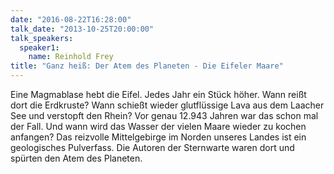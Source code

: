 ```yaml
---
date: "2016-08-22T16:28:00"
talk_date: "2013-10-25T20:00:00"
talk_speakers:
  speaker1:
    name: Reinhold Frey
title: "Ganz heiß: Der Atem des Planeten - Die Eifeler Maare"
---
```


Eine Magmablase hebt die Eifel. Jedes Jahr ein Stück höher. Wann reißt dort die Erdkruste? Wann schießt wieder glutflüssige Lava aus dem Laacher See und verstopft den Rhein? Vor genau 12.943 Jahren war das schon mal der Fall. Und wann wird das Wasser der vielen Maare wieder zu kochen anfangen? Das reizvolle Mittelgebirge im Norden unseres Landes ist ein geologisches Pulverfass. Die Autoren der Sternwarte waren dort und spürten den Atem des Planeten.

